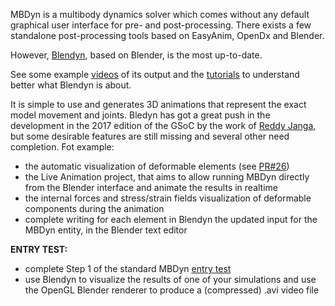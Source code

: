 MBDyn is a multibody dynamics solver which comes without any default graphical user interface for pre- and post-processing. There exists a few standalone post-processing tools based on EasyAnim, OpenDx and Blender.

However, [Blendyn](https://github.com/zanoni-mbdyn/blendyn), based on Blender, is the most up-to-date. 

See some example [videos](https://youtu.be/x5n0OgskIMc?list=PLTtFbiep140gc-f-x14ltv0N7YZNzvioF) of its output and the [tutorials](https://github.com/zanoni-mbdyn/blendyn/wiki/Tutorials) to understand better what Blendyn is about. 

It is simple to use and generates 3D animations that represent the exact model movement and joints. 
Bledyn has got a great push in the development in the 2017 edition of the GSoC by the work of [Reddy Janga](https://github.com/janga1997), but some desirable features are still missing and several other need completion. Fot example:

- the automatic visualization of deformable elements (see [PR#26](https://github.com/zanoni-mbdyn/blendyn/pull/26))
- the Live Animation project, that aims to allow running MBDyn directly from the Blender interface and animate the results in realtime
- the internal forces and stress/strain fields visualization of deformable components during the animation
- complete writing for each element in Blendyn the updated input for the MBDyn entity, in the Blender text editor

**ENTRY TEST:**

- complete Step 1 of the standard MBDyn [entry test](https://louisgag.github.io/mbdyn-gsoc-projects/#/entry_test)
- use Blendyn to visualize the results of one of your simulations and use the OpenGL Blender renderer to produce a (compressed) .avi video file
